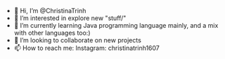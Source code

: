 - 👋 Hi, I’m @ChristinaTrinh
- 👀 I’m interested in explore new "stuff/"
- 🌱 I’m currently learning Java programming language mainly, and a mix with other languages too:)
- 💞️ I’m looking to collaborate on new projects
- 📫 How to reach me: Instagram: christinatrinh1607

<!---
ChristinaTrinh/ChristinaTrinh is a ✨ special ✨ repository because its `README.md` (this file) appears on your GitHub profile.
You can click the Preview link to take a look at your changes.
--->
